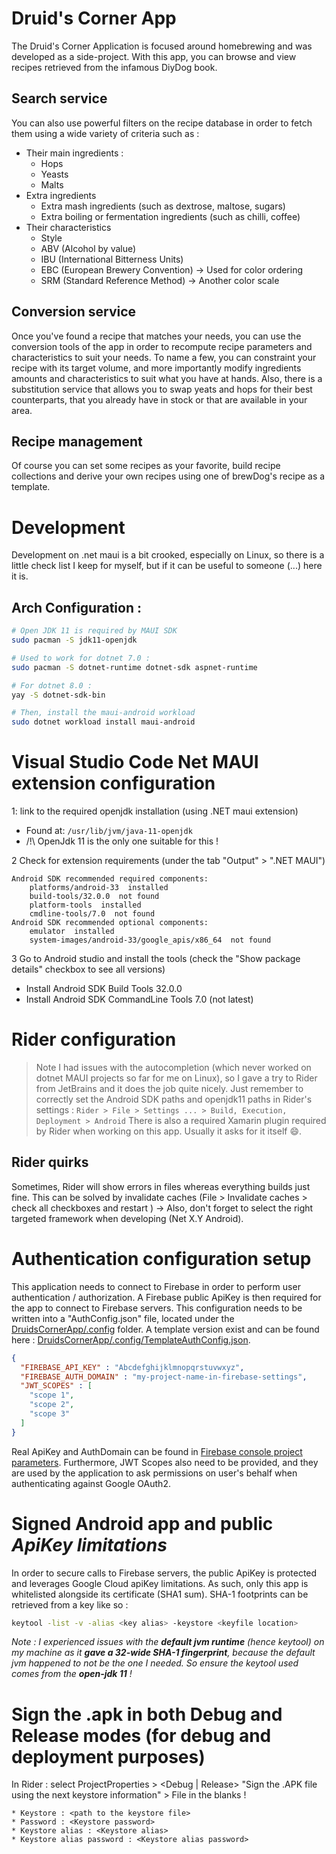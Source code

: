# Druid's Corner App
The Druid's Corner Application is focused around homebrewing and was developed as a side-project.
With this app, you can browse and view recipes retrieved from the infamous DiyDog book.

## Search service
You can also use powerful filters on the recipe database in order to fetch them using a wide variety of criteria such as :
* Their main ingredients :
  * Hops
  * Yeasts
  * Malts
* Extra ingredients
  * Extra mash ingredients (such as dextrose, maltose, sugars)
  * Extra boiling or fermentation ingredients (such as chilli, coffee)
* Their characteristics
  * Style
  * ABV (Alcohol by value)
  * IBU (International Bitterness Units)
  * EBC (European Brewery Convention) -> Used for color ordering
  * SRM (Standard Reference Method) -> Another color scale

## Conversion service
Once you've found a recipe that matches your needs, you can use the conversion tools of the app in order to recompute recipe parameters and characteristics to suit your needs.
To name a few, you can constraint your recipe with its target volume, and more importantly modify ingredients amounts and characteristics to suit what you have at hands.
Also, there is a substitution service that allows you to swap yeats and hops for their best counterparts, that you already have in stock or that are available in your area.

## Recipe management
Of course you can set some recipes as your favorite, build recipe collections and derive your own recipes using one of brewDog's recipe as a template.


# Development
Development on .net maui is a bit crooked, especially on Linux, so there is a little check list I keep for myself, but if it can be useful to someone (...) here it is.

## Arch Configuration :
```bash
# Open JDK 11 is required by MAUI SDK
sudo pacman -S jdk11-openjdk

# Used to work for dotnet 7.0 :
sudo pacman -S dotnet-runtime dotnet-sdk aspnet-runtime

# For dotnet 8.0 :
yay -S dotnet-sdk-bin

# Then, install the maui-android workload
sudo dotnet workload install maui-android
```

# Visual Studio Code Net MAUI extension configuration
1: link to the required openjdk installation (using .NET maui extension)
- Found at:  `/usr/lib/jvm/java-11-openjdk`
- /!\ OpenJdk 11 is the only one suitable for this !

2 Check for extension requirements (under the tab "Output" > ".NET MAUI")
```
Android SDK recommended required components:
	platforms/android-33  installed
	build-tools/32.0.0  not found
	platform-tools  installed
	cmdline-tools/7.0  not found
Android SDK recommended optional components:
	emulator  installed
	system-images/android-33/google_apis/x86_64  not found
```

3 Go to Android studio and install the tools (check the "Show package details" checkbox to see all versions)
- Install Android SDK Build Tools 32.0.0
- Install Android SDK CommandLine Tools 7.0 (not latest)

# Rider configuration
> Note I had issues with the autocompletion (which never worked on dotnet MAUI projects so far for me on Linux), so I gave a try to Rider from JetBrains and it does the job quite nicely.
> Just remember to correctly set the Android SDK paths and openjdk11 paths in Rider's settings :
`Rider > File > Settings ... > Build, Execution, Deployment > Android`
There is also a required Xamarin plugin required by Rider when working on this app.
Usually it asks for it itself :smile:.

## Rider quirks
Sometimes, Rider will show errors in files whereas everything builds just fine.
This can be solved by invalidate caches (File > Invalidate caches > check all checkboxes and restart )
-> Also, don't forget to select the right targeted framework when developing (Net X.Y Android).

# Authentication configuration setup
This application needs to connect to Firebase in order to perform user authentication / authorization.
A Firebase public ApiKey is then required for the app to connect to Firebase servers.
This configuration needs to be written into a "AuthConfig.json" file, located under the [DruidsCornerApp/.config](DruidsCornerApp/.config) folder.
A template version exist and can be found here : [DruidsCornerApp/.config/TemplateAuthConfig.json](DruidsCornerApp/.config/TemplateAuthConfig.json).
```json
{
  "FIREBASE_API_KEY" : "Abcdefghijklmnopqrstuvwxyz",
  "FIREBASE_AUTH_DOMAIN" : "my-project-name-in-firebase-settings",
  "JWT_SCOPES" : [
    "scope 1",
    "scope 2",
    "scope 3"
  ]
}
```
Real ApiKey and AuthDomain can be found in [Firebase console project parameters](https://console.firebase.google.com/project/).
Furthermore, JWT Scopes also need to be provided, and they are used by the application to ask permissions on user's behalf when authenticating against Google OAuth2.

# Signed Android app and public *ApiKey limitations*
In order to secure calls to Firebase servers, the public ApiKey is protected and leverages Google Cloud apiKey limitations.
As such, only this app is whitelisted alongside its certificate (SHA1 sum).
SHA-1 footprints can be retrieved from a key like so :
```bash
keytool -list -v -alias <key alias> -keystore <keyfile location>
```
*Note : I experienced issues with the **default jvm runtime** (hence keytool) on my machine as it **gave a 32-wide SHA-1 fingerprint**, because the default jvm
happened to not be the one I needed.
So ensure the keytool used comes from the **open-jdk 11** !*

# Sign the .apk in both Debug and Release modes (for debug and deployment purposes)
In Rider :
select ProjectProperties > <Debug | Release> "Sign the .APK file using the next keystore information" > File in the blanks !
```
* Keystore : <path to the keystore file>
* Password : <Keystore password>
* Keystore alias : <Keystore alias>
* Keystore alias password : <Keystore alias password>
```